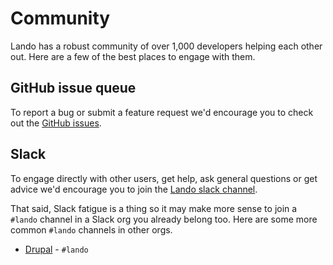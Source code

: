 # Community

Lando has a robust community of over 1,000 developers helping each other out. Here are a few of the best places to engage with them.

## GitHub issue queue

To report a bug or submit a feature request we'd encourage you to check out the [GitHub issues](https://github.com/lando/lando/issues).

## Slack

To engage directly with other users, get help, ask general questions or get advice we'd encourage you to join the [Lando slack channel](https://launchpass.com/devwithlando).

That said, Slack fatigue is a thing so it may make more sense to join a `#lando` channel in a Slack org you already belong too. Here are some more common `#lando` channels in other orgs.

*   [Drupal](https://www.drupal.org/slack) - `#lando`
